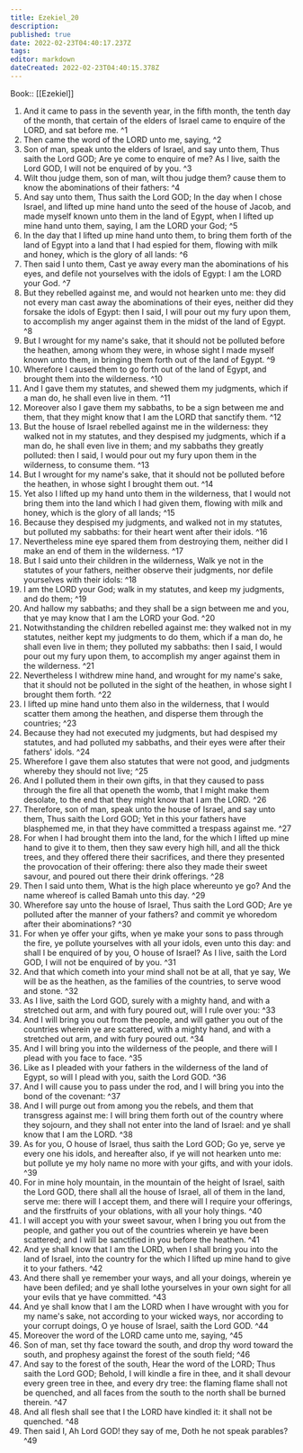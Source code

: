 ```yaml
---
title: Ezekiel_20
description: 
published: true
date: 2022-02-23T04:40:17.237Z
tags: 
editor: markdown
dateCreated: 2022-02-23T04:40:15.378Z
---
```


 Book:: [[Ezekiel]]
 1. And it came to pass in the seventh year, in the fifth month, the tenth day of the month, that certain of the elders of Israel came to enquire of the LORD, and sat before me. ^1
 2. Then came the word of the LORD unto me, saying, ^2
 3. Son of man, speak unto the elders of Israel, and say unto them, Thus saith the Lord GOD; Are ye come to enquire of me? As I live, saith the Lord GOD, I will not be enquired of by you. ^3
 4. Wilt thou judge them, son of man, wilt thou judge them? cause them to know the abominations of their fathers: ^4
 5. And say unto them, Thus saith the Lord GOD; In the day when I chose Israel, and lifted up mine hand unto the seed of the house of Jacob, and made myself known unto them in the land of Egypt, when I lifted up mine hand unto them, saying, I am the LORD your God; ^5
 6. In the day that I lifted up mine hand unto them, to bring them forth of the land of Egypt into a land that I had espied for them, flowing with milk and honey, which is the glory of all lands: ^6
 7. Then said I unto them, Cast ye away every man the abominations of his eyes, and defile not yourselves with the idols of Egypt: I am the LORD your God. ^7
 8. But they rebelled against me, and would not hearken unto me: they did not every man cast away the abominations of their eyes, neither did they forsake the idols of Egypt: then I said, I will pour out my fury upon them, to accomplish my anger against them in the midst of the land of Egypt. ^8
 9. But I wrought for my name's sake, that it should not be polluted before the heathen, among whom they were, in whose sight I made myself known unto them, in bringing them forth out of the land of Egypt. ^9
 10. Wherefore I caused them to go forth out of the land of Egypt, and brought them into the wilderness. ^10
 11. And I gave them my statutes, and shewed them my judgments, which if a man do, he shall even live in them. ^11
 12. Moreover also I gave them my sabbaths, to be a sign between me and them, that they might know that I am the LORD that sanctify them. ^12
 13. But the house of Israel rebelled against me in the wilderness: they walked not in my statutes, and they despised my judgments, which if a man do, he shall even live in them; and my sabbaths they greatly polluted: then I said, I would pour out my fury upon them in the wilderness, to consume them. ^13
 14. But I wrought for my name's sake, that it should not be polluted before the heathen, in whose sight I brought them out. ^14
 15. Yet also I lifted up my hand unto them in the wilderness, that I would not bring them into the land which I had given them, flowing with milk and honey, which is the glory of all lands; ^15
 16. Because they despised my judgments, and walked not in my statutes, but polluted my sabbaths: for their heart went after their idols. ^16
 17. Nevertheless mine eye spared them from destroying them, neither did I make an end of them in the wilderness. ^17
 18. But I said unto their children in the wilderness, Walk ye not in the statutes of your fathers, neither observe their judgments, nor defile yourselves with their idols: ^18
 19. I am the LORD your God; walk in my statutes, and keep my judgments, and do them; ^19
 20. And hallow my sabbaths; and they shall be a sign between me and you, that ye may know that I am the LORD your God. ^20
 21. Notwithstanding the children rebelled against me: they walked not in my statutes, neither kept my judgments to do them, which if a man do, he shall even live in them; they polluted my sabbaths: then I said, I would pour out my fury upon them, to accomplish my anger against them in the wilderness. ^21
 22. Nevertheless I withdrew mine hand, and wrought for my name's sake, that it should not be polluted in the sight of the heathen, in whose sight I brought them forth. ^22
 23. I lifted up mine hand unto them also in the wilderness, that I would scatter them among the heathen, and disperse them through the countries; ^23
 24. Because they had not executed my judgments, but had despised my statutes, and had polluted my sabbaths, and their eyes were after their fathers' idols. ^24
 25. Wherefore I gave them also statutes that were not good, and judgments whereby they should not live; ^25
 26. And I polluted them in their own gifts, in that they caused to pass through the fire all that openeth the womb, that I might make them desolate, to the end that they might know that I am the LORD. ^26
 27. Therefore, son of man, speak unto the house of Israel, and say unto them, Thus saith the Lord GOD; Yet in this your fathers have blasphemed me, in that they have committed a trespass against me. ^27
 28. For when I had brought them into the land, for the which I lifted up mine hand to give it to them, then they saw every high hill, and all the thick trees, and they offered there their sacrifices, and there they presented the provocation of their offering: there also they made their sweet savour, and poured out there their drink offerings. ^28
 29. Then I said unto them, What is the high place whereunto ye go? And the name whereof is called Bamah unto this day. ^29
 30. Wherefore say unto the house of Israel, Thus saith the Lord GOD; Are ye polluted after the manner of your fathers? and commit ye whoredom after their abominations? ^30
 31. For when ye offer your gifts, when ye make your sons to pass through the fire, ye pollute yourselves with all your idols, even unto this day: and shall I be enquired of by you, O house of Israel? As I live, saith the Lord GOD, I will not be enquired of by you. ^31
 32. And that which cometh into your mind shall not be at all, that ye say, We will be as the heathen, as the families of the countries, to serve wood and stone. ^32
 33. As I live, saith the Lord GOD, surely with a mighty hand, and with a stretched out arm, and with fury poured out, will I rule over you: ^33
 34. And I will bring you out from the people, and will gather you out of the countries wherein ye are scattered, with a mighty hand, and with a stretched out arm, and with fury poured out. ^34
 35. And I will bring you into the wilderness of the people, and there will I plead with you face to face. ^35
 36. Like as I pleaded with your fathers in the wilderness of the land of Egypt, so will I plead with you, saith the Lord GOD. ^36
 37. And I will cause you to pass under the rod, and I will bring you into the bond of the covenant: ^37
 38. And I will purge out from among you the rebels, and them that transgress against me: I will bring them forth out of the country where they sojourn, and they shall not enter into the land of Israel: and ye shall know that I am the LORD. ^38
 39. As for you, O house of Israel, thus saith the Lord GOD; Go ye, serve ye every one his idols, and hereafter also, if ye will not hearken unto me: but pollute ye my holy name no more with your gifts, and with your idols. ^39
 40. For in mine holy mountain, in the mountain of the height of Israel, saith the Lord GOD, there shall all the house of Israel, all of them in the land, serve me: there will I accept them, and there will I require your offerings, and the firstfruits of your oblations, with all your holy things. ^40
 41. I will accept you with your sweet savour, when I bring you out from the people, and gather you out of the countries wherein ye have been scattered; and I will be sanctified in you before the heathen. ^41
 42. And ye shall know that I am the LORD, when I shall bring you into the land of Israel, into the country for the which I lifted up mine hand to give it to your fathers. ^42
 43. And there shall ye remember your ways, and all your doings, wherein ye have been defiled; and ye shall lothe yourselves in your own sight for all your evils that ye have committed. ^43
 44. And ye shall know that I am the LORD when I have wrought with you for my name's sake, not according to your wicked ways, nor according to your corrupt doings, O ye house of Israel, saith the Lord GOD. ^44
 45. Moreover the word of the LORD came unto me, saying, ^45
 46. Son of man, set thy face toward the south, and drop thy word toward the south, and prophesy against the forest of the south field; ^46
 47. And say to the forest of the south, Hear the word of the LORD; Thus saith the Lord GOD; Behold, I will kindle a fire in thee, and it shall devour every green tree in thee, and every dry tree: the flaming flame shall not be quenched, and all faces from the south to the north shall be burned therein. ^47
 48. And all flesh shall see that I the LORD have kindled it: it shall not be quenched. ^48
 49. Then said I, Ah Lord GOD! they say of me, Doth he not speak parables? ^49
